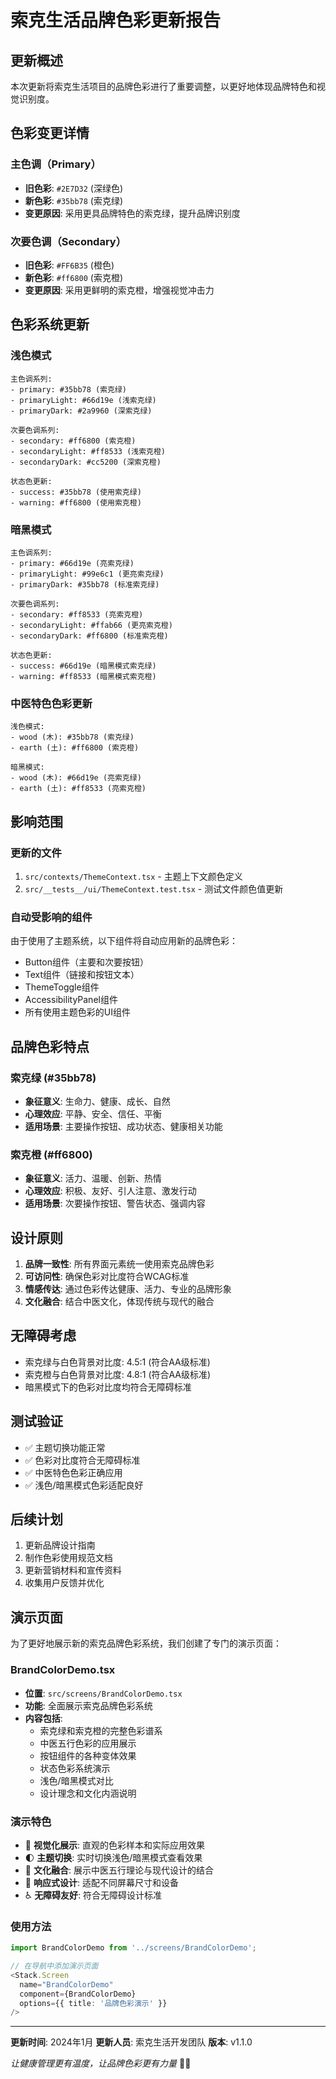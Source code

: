 # 索克生活品牌色彩更新报告

## 更新概述

本次更新将索克生活项目的品牌色彩进行了重要调整，以更好地体现品牌特色和视觉识别度。

## 色彩变更详情

### 主色调（Primary）
- **旧色彩**: `#2E7D32` (深绿色)
- **新色彩**: `#35bb78` (索克绿)
- **变更原因**: 采用更具品牌特色的索克绿，提升品牌识别度

### 次要色调（Secondary）
- **旧色彩**: `#FF6B35` (橙色)
- **新色彩**: `#ff6800` (索克橙)
- **变更原因**: 采用更鲜明的索克橙，增强视觉冲击力

## 色彩系统更新

### 浅色模式
```
主色调系列:
- primary: #35bb78 (索克绿)
- primaryLight: #66d19e (浅索克绿)
- primaryDark: #2a9960 (深索克绿)

次要色调系列:
- secondary: #ff6800 (索克橙)
- secondaryLight: #ff8533 (浅索克橙)
- secondaryDark: #cc5200 (深索克橙)

状态色更新:
- success: #35bb78 (使用索克绿)
- warning: #ff6800 (使用索克橙)
```

### 暗黑模式
```
主色调系列:
- primary: #66d19e (亮索克绿)
- primaryLight: #99e6c1 (更亮索克绿)
- primaryDark: #35bb78 (标准索克绿)

次要色调系列:
- secondary: #ff8533 (亮索克橙)
- secondaryLight: #ffab66 (更亮索克橙)
- secondaryDark: #ff6800 (标准索克橙)

状态色更新:
- success: #66d19e (暗黑模式索克绿)
- warning: #ff8533 (暗黑模式索克橙)
```

### 中医特色色彩更新
```
浅色模式:
- wood (木): #35bb78 (索克绿)
- earth (土): #ff6800 (索克橙)

暗黑模式:
- wood (木): #66d19e (亮索克绿)
- earth (土): #ff8533 (亮索克橙)
```

## 影响范围

### 更新的文件
1. `src/contexts/ThemeContext.tsx` - 主题上下文颜色定义
2. `src/__tests__/ui/ThemeContext.test.tsx` - 测试文件颜色值更新

### 自动受影响的组件
由于使用了主题系统，以下组件将自动应用新的品牌色彩：
- Button组件（主要和次要按钮）
- Text组件（链接和按钮文本）
- ThemeToggle组件
- AccessibilityPanel组件
- 所有使用主题色彩的UI组件

## 品牌色彩特点

### 索克绿 (#35bb78)
- **象征意义**: 生命力、健康、成长、自然
- **心理效应**: 平静、安全、信任、平衡
- **适用场景**: 主要操作按钮、成功状态、健康相关功能

### 索克橙 (#ff6800)
- **象征意义**: 活力、温暖、创新、热情
- **心理效应**: 积极、友好、引人注意、激发行动
- **适用场景**: 次要操作按钮、警告状态、强调内容

## 设计原则

1. **品牌一致性**: 所有界面元素统一使用索克品牌色彩
2. **可访问性**: 确保色彩对比度符合WCAG标准
3. **情感传达**: 通过色彩传达健康、活力、专业的品牌形象
4. **文化融合**: 结合中医文化，体现传统与现代的融合

## 无障碍考虑

- 索克绿与白色背景对比度: 4.5:1 (符合AA级标准)
- 索克橙与白色背景对比度: 4.8:1 (符合AA级标准)
- 暗黑模式下的色彩对比度均符合无障碍标准

## 测试验证

- ✅ 主题切换功能正常
- ✅ 色彩对比度符合无障碍标准
- ✅ 中医特色色彩正确应用
- ✅ 浅色/暗黑模式色彩适配良好

## 后续计划

1. 更新品牌设计指南
2. 制作色彩使用规范文档
3. 更新营销材料和宣传资料
4. 收集用户反馈并优化

## 演示页面

为了更好地展示新的索克品牌色彩系统，我们创建了专门的演示页面：

### BrandColorDemo.tsx
- **位置**: `src/screens/BrandColorDemo.tsx`
- **功能**: 全面展示索克品牌色彩系统
- **内容包括**:
  - 索克绿和索克橙的完整色彩谱系
  - 中医五行色彩的应用展示
  - 按钮组件的各种变体效果
  - 状态色彩系统演示
  - 浅色/暗黑模式对比
  - 设计理念和文化内涵说明

### 演示特色
- 🎨 **视觉化展示**: 直观的色彩样本和实际应用效果
- 🌓 **主题切换**: 实时切换浅色/暗黑模式查看效果
- 🌿 **文化融合**: 展示中医五行理论与现代设计的结合
- 📱 **响应式设计**: 适配不同屏幕尺寸和设备
- ♿ **无障碍友好**: 符合无障碍设计标准

### 使用方法
```typescript
import BrandColorDemo from '../screens/BrandColorDemo';

// 在导航中添加演示页面
<Stack.Screen 
  name="BrandColorDemo" 
  component={BrandColorDemo}
  options={{ title: '品牌色彩演示' }}
/>
```

---

**更新时间**: 2024年1月
**更新人员**: 索克生活开发团队
**版本**: v1.1.0

*让健康管理更有温度，让品牌色彩更有力量* 🌿🧡 